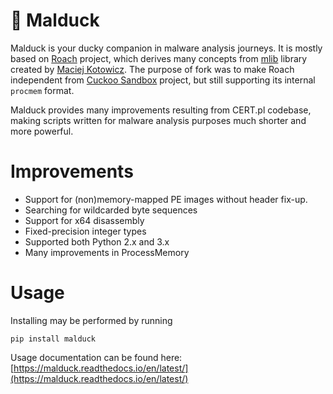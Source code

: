 :duck: Malduck
=========

Malduck is your ducky companion in malware analysis journeys. It is mostly based on [Roach](https://github.com/hatching/roach) project, which derives many concepts from [mlib](https://github.com/mak/mlib) 
library created by [Maciej Kotowicz](mak@lokalhost.pl). The purpose of fork was to make Roach independent from [Cuckoo Sandbox](https://cuckoosandbox.org/) project, but still supporting its internal `procmem` format.

Malduck provides many improvements resulting from CERT.pl codebase, making scripts written for malware analysis purposes much shorter and more powerful. 

Improvements
============

* Support for (non)memory-mapped PE images without header fix-up.
* Searching for wildcarded byte sequences
* Support for x64 disassembly
* Fixed-precision integer types
* Supported both Python 2.x and 3.x
* Many improvements in ProcessMemory

Usage
==========

Installing may be performed by running

```
pip install malduck
```

Usage documentation can be found here: [https://malduck.readthedocs.io/en/latest/](https://malduck.readthedocs.io/en/latest/)
